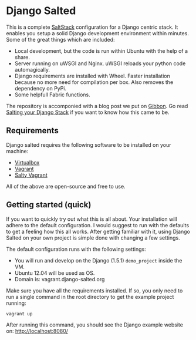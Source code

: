 # Django Salted

This is a complete [SaltStack] configuration for a Django centric stack. It
enables you setup a solid Django development environment within minutes. Some
of the great things which are included:

- Local development, but the code is run within Ubuntu with the help of a
  share.
- Server running on uWSGI and Nginx. uWSGI reloads your python code
  automagically.
- Django requirements are installed with Wheel. Faster installation because no
  more need for compilation per box. Also removes the dependency on PyPi.
- Some helpfull Fabric functions.

The repository is accomponied with a blog post we put on [Gibbon]. Go read
[Salting your Django Stack] if you want to know how this came to be.

## Requirements

Django salted requires the following software to be installed on your machine:

- [Virtualbox]
- [Vagrant]
- [Salty Vagrant]

All of the above are open-source and free to use.


## Getting started (quick)

If you want to quickly try out what this is all about. Your installation will
adhere to the default configuration. I would suggest to run with the defaults
to get a feeling how this all works. After getting familiar with it, using
Django Salted on your own project is simple done with changing a few
settings.

The default configuration runs with the following settings:

- You will run and develop on the Django (1.5.1) `demo_project` inside the VM.
- Ubuntu 12.04 will be used as OS.
- Domain is: vagrant.django-salted.org

Make sure you have all the requirements installed. If so, you only need to run
a single command in the root directory to get the example project running:

    vagrant up

After running this command, you should see the Django example website on:
[http://localhost:8080/](http://localhost:8080)

[SaltStack]: http://saltstack.com/community.html
[Gibbon]: http://blog.gibbon.co
[Salting your Django Stack]: http://blog.gibbon.co
[Virtualbox]: https://www.virtualbox.org/
[Vagrant]: http://www.vagrantup.com/
[Salty Vagrant]: https://github.com/saltstack/salty-vagrant
